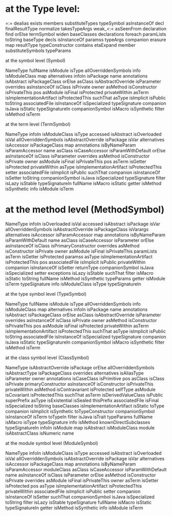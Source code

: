 at the Type level:
==================================

=:=            dealias        exists            members             substituteTypes   typeSymbol
asInstanceOf   decl           finalResultType   normalize           takesTypeArgs     weak_<:<
asSeenFrom     declaration    find              orElse              termSymbol        widen
baseClasses    declarations   foreach           paramLists          toString
baseType       decls          isInstanceOf      paramss             typeArgs
companion      erasure        map               resultType          typeConstructor
contains       etaExpand      member            substituteSymbols   typeParams

at the symbol level (Symbol)

NameType               fullName                   isModule          isType
allOverriddenSymbols   info                       isModuleClass     map
alternatives           infoIn                     isPackage         name
annotations            isAbstract                 isPackageClass    orElse
asClass                isAbstractOverride         isParameter       overrides
asInstanceOf           isClass                    isPrivate         owner
asMethod               isConstructor              isPrivateThis     pos
asModule               isFinal                    isProtected       privateWithin
asTerm                 isImplementationArtifact   isProtectedThis   suchThat
asType                 isImplicit                 isPublic          toString
associatedFile         isInstanceOf               isSpecialized     typeSignature
companion              isJava                     isStatic          typeSignatureIn
companionSymbol        isMacro                    isSynthetic
filter                 isMethod                   isTerm

at the term level (TermSymbol)

NameType               infoIn                     isModuleClass        isType
accessed               isAbstract                 isOverloaded         isVal
allOverriddenSymbols   isAbstractOverride         isPackage            isVar
alternatives           isAccessor                 isPackageClass       map
annotations            isByNameParam              isParamAccessor      name
asClass                isCaseAccessor             isParamWithDefault   orElse
asInstanceOf           isClass                    isParameter          overrides
asMethod               isConstructor              isPrivate            owner
asModule               isFinal                    isPrivateThis        pos
asTerm                 isGetter                   isProtected          privateWithin
asType                 isImplementationArtifact   isProtectedThis      setter
associatedFile         isImplicit                 isPublic             suchThat
companion              isInstanceOf               isSetter             toString
companionSymbol        isJava                     isSpecialized        typeSignature
filter                 isLazy                     isStable             typeSignatureIn
fullName               isMacro                    isStatic
getter                 isMethod                   isSynthetic
info                   isModule                   isTerm


at the method level (MethodSymbol)
==================================

NameType               infoIn                     isOverloaded           isVal
accessed               isAbstract                 isPackage              isVar
allOverriddenSymbols   isAbstractOverride         isPackageClass         isVarargs
alternatives           isAccessor                 isParamAccessor        map
annotations            isByNameParam              isParamWithDefault     name
asClass                isCaseAccessor             isParameter            orElse
asInstanceOf           isClass                    isPrimaryConstructor   overrides
asMethod               isConstructor              isPrivate              owner
asModule               isFinal                    isPrivateThis          paramLists
asTerm                 isGetter                   isProtected            paramss
asType                 isImplementationArtifact   isProtectedThis        pos
associatedFile         isImplicit                 isPublic               privateWithin
companion              isInstanceOf               isSetter               returnType
companionSymbol        isJava                     isSpecialized          setter
exceptions             isLazy                     isStable               suchThat
filter                 isMacro                    isStatic               toString
fullName               isMethod                   isSynthetic            typeParams
getter                 isModule                   isTerm                 typeSignature
info                   isModuleClass              isType                 typeSignatureIn


at the type symbol level (TypeSymbol)

NameType               fullName                   isModule          isType
allOverriddenSymbols   info                       isModuleClass     map
alternatives           infoIn                     isPackage         name
annotations            isAbstract                 isPackageClass    orElse
asClass                isAbstractOverride         isParameter       overrides
asInstanceOf           isClass                    isPrivate         owner
asMethod               isConstructor              isPrivateThis     pos
asModule               isFinal                    isProtected       privateWithin
asTerm                 isImplementationArtifact   isProtectedThis   suchThat
asType                 isImplicit                 isPublic          toString
associatedFile         isInstanceOf               isSpecialized     typeSignature
companion              isJava                     isStatic          typeSignatureIn
companionSymbol        isMacro                    isSynthetic
filter                 isMethod                   isTerm


at the class symbol level (ClassSymbol)

NameType               isAbstractOverride         isPackage               orElse
allOverriddenSymbols   isAbstractType             isPackageClass          overrides
alternatives           isAliasType                isParameter             owner
annotations            isCaseClass                isPrimitive             pos
asClass                isClass                    isPrivate               primaryConstructor
asInstanceOf           isConstructor              isPrivateThis           privateWithin
asMethod               isContravariant            isProtected             selfType
asModule               isCovariant                isProtectedThis         suchThat
asTerm                 isDerivedValueClass        isPublic                superPrefix
asType                 isExistential              isSealed                thisPrefix
associatedFile         isFinal                    isSpecialized           toString
baseClasses            isImplementationArtifact   isStatic                toType
companion              isImplicit                 isSynthetic             toTypeConstructor
companionSymbol        isInstanceOf               isTerm                  toTypeIn
filter                 isJava                     isTrait                 typeParams
fullName               isMacro                    isType                  typeSignature
info                   isMethod                   knownDirectSubclasses   typeSignatureIn
infoIn                 isModule                   map
isAbstract             isModuleClass              module
isAbstractClass        isNumeric                  name

at the module symbol level (ModuleSymbol)

NameType               infoIn                     isModuleClass        isType
accessed               isAbstract                 isOverloaded         isVal
allOverriddenSymbols   isAbstractOverride         isPackage            isVar
alternatives           isAccessor                 isPackageClass       map
annotations            isByNameParam              isParamAccessor      moduleClass
asClass                isCaseAccessor             isParamWithDefault   name
asInstanceOf           isClass                    isParameter          orElse
asMethod               isConstructor              isPrivate            overrides
asModule               isFinal                    isPrivateThis        owner
asTerm                 isGetter                   isProtected          pos
asType                 isImplementationArtifact   isProtectedThis      privateWithin
associatedFile         isImplicit                 isPublic             setter
companion              isInstanceOf               isSetter             suchThat
companionSymbol        isJava                     isSpecialized        toString
filter                 isLazy                     isStable             typeSignature
fullName               isMacro                    isStatic             typeSignatureIn
getter                 isMethod                   isSynthetic
info                   isModule                   isTerm